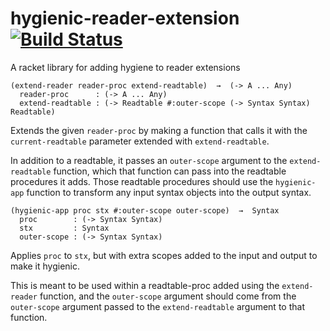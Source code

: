 hygienic-reader-extension [![Build Status](https://travis-ci.org/AlexKnauth/hygienic-reader-extension.png?branch=master)](https://travis-ci.org/AlexKnauth/hygienic-reader-extension)
===
A racket library for adding hygiene to reader extensions

```racket
(extend-reader reader-proc extend-readtable)  →  (-> A ... Any)
  reader-proc      : (-> A ... Any)
  extend-readtable : (-> Readtable #:outer-scope (-> Syntax Syntax) Readtable)
```
Extends the given `reader-proc` by making a function that calls it
with the `current-readtable` parameter extended with `extend-readtable`.

In addition to a readtable, it passes an `outer-scope` argument to the
`extend-readtable` function, which that function can pass into the
readtable procedures it adds. Those readtable procedures should use
the `hygienic-app` function to transform any input syntax objects into
the output syntax. 

```racket
(hygienic-app proc stx #:outer-scope outer-scope)  →  Syntax
  proc        : (-> Syntax Syntax)
  stx         : Syntax
  outer-scope : (-> Syntax Syntax)
```
Applies `proc` to `stx`, but with extra scopes added to the input and
output to make it hygienic.

This is meant to be used within a readtable-proc added using the
`extend-reader` function, and the `outer-scope` argument should come
from the `outer-scope` argument passed to the `extend-readtable`
argument to that function.
